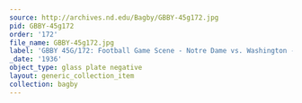```yaml
---
source: http://archives.nd.edu/Bagby/GBBY-45g172.jpg
pid: GBBY-45g172
order: '172'
file_name: GBBY-45g172.jpg
label: 'GBBY 45G/172: Football Game Scene - Notre Dame vs. Washington - 1936'
_date: '1936'
object_type: glass plate negative
layout: generic_collection_item
collection: bagby
---
```

